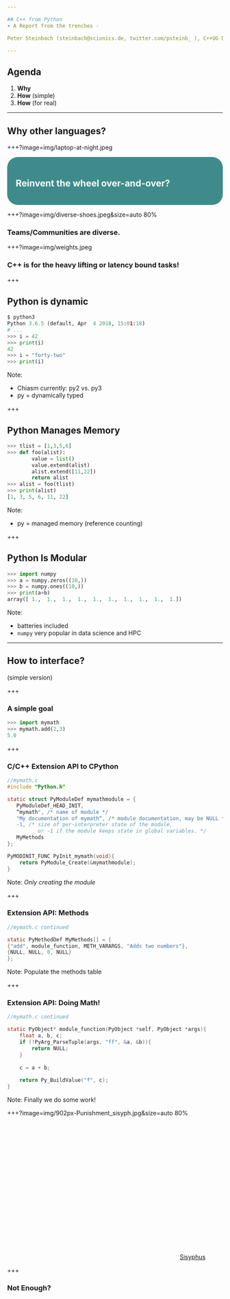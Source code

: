 ```yaml
---

## C++ from Python
- A Report from the trenches -

Peter Steinbach (steinbach@scionics.de, twitter.com/psteinb_ ), C++UG Dresden, June 12, 2018 

---
```


## Agenda

1. __Why__
2. __How__ (simple)
3. __How__ (for real)

---

## __Why__ other languages?

+++?image=img/laptop-at-night.jpeg

<div style="color: white; background-color: rgb(0, 102, 102,0.75);border-radius: 25px;padding: 20px;">
<h2>Reinvent the wheel over-and-over?</h2>
</div>

+++?image=img/diverse-shoes.jpeg&size=auto 80%

### Teams/Communities are diverse.

+++?image=img/weights.jpeg

### C++ is for the heavy lifting or latency bound tasks!

+++

## Python is dynamic

```python
$ python3                  
Python 3.6.5 (default, Apr  4 2018, 15:01:18) 
# ...
>>> i = 42
>>> print(i)
42
>>> i = "forty-two"
>>> print(i)
```

Note:
- Chiasm currently: py2 vs. py3
- py = dynamically typed

+++

## Python Manages Memory

```python
>>> tlist = [1,3,5,6]
>>> def foo(alist):
        value = list()
        value.extend(alist)
        alist.extend([11,22])
        return alist
>>> alist = foo(tlist)
>>> print(alist)
[1, 3, 5, 6, 11, 22]
```

Note:
- py = managed memory (reference counting)

+++

## Python Is Modular

```python
>>> import numpy
>>> a = numpy.zeros((10,))
>>> b = numpy.ones((10,))
>>> print(a+b)
array([ 1.,  1.,  1.,  1.,  1.,  1.,  1.,  1.,  1.,  1.])
```

Note:
- batteries included
- `numpy` very popular in data science and HPC

---

## How to interface?
(simple version)

+++

### A simple goal

```python
>>> import mymath
>>> mymath.add(2,3)
5.0
```

+++

### C/C++ Extension API to CPython

```c
//mymath.c
#include "Python.h"

static struct PyModuleDef mymathmodule = {
   PyModuleDef_HEAD_INIT,
   “mymath", /* name of module */
   "My documentation of mymath“, /* module documentation, may be NULL */
   -1, /* size of per-interpreter state of the module,
          or -1 if the module keeps state in global variables. */
   MyMethods
};

PyMODINIT_FUNC PyInit_mymath(void){
    return PyModule_Create(&mymathmodule);
}
```

Note:
*Only creating the module*

+++

### Extension API: Methods

```c
//mymath.c continued

static PyMethodDef MyMethods[] = {
{"add", module_function, METH_VARARGS, "Adds two numbers"},
{NULL, NULL, 0, NULL}
};

```

Note:
Populate the methods table

+++

### Extension API: Doing Math!

```c
//mymath.c continued

static PyObject* module_function(PyObject *self, PyObject *args){
    float a, b, c;
    if (!PyArg_ParseTuple(args, "ff", &a, &b)){
        return NULL;
    }
    
    c = a + b;
    
    return Py_BuildValue("f", c);
}
```

Note:
Finally we do some work!

+++?image=img/902px-Punishment_sisyph.jpg&size=auto 80%

<div style="color: white; margin-top: 60%;margin-left: 80%;font-size: 14px">
Titian, <a href="https://commons.wikimedia.org/wiki/File:Punishment_sisyph.jpg">Sisyphus</a>
</div>

+++

### Not Enough?


